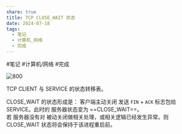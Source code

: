 ```yaml
---  
share: true  
title: TCP CLOSE_WAIT 状态  
date: 2024-07-18  
tags:  
  - 笔记  
  - 计算机_网络  
  - 完成  
---  
```

  
  
#笔记 #计算机/网络 #完成   
  
![ 800](TCP%20CLOSE_WAIT%20%E7%8A%B6%E6%80%81-2024_07_17_14_38_54.png)  
  
TCP CLIENT 与 SERVICE 的状态转移表。  
  
CLOSE_WAIT 的状态形成是： 客户端主动关闭 发送 `FIN` + `ACK` 标志包给 SERVICE。此时的 服务器状态变为 ==CLOSE_WAIT==。  
若 服务器没有对 被动关闭做相关处理，或相关逻辑已经发生异常。则 CLOSE_WAIT 状态将会保持于该进程重启前。
